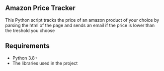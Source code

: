 ## Amazon Price Tracker

This Python script tracks the price of an amazon product of your choice by parsing the html of the page and sends an email if the price is lower than the treshold you choose

## Requirements

- Python 3.8+
- The libraries used in the project
